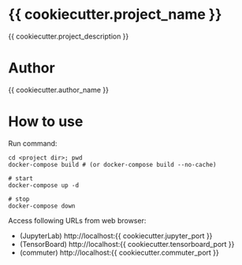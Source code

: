# {{ cookiecutter.project_name }}

{{ cookiecutter.project_description }}

# Author

{{ cookiecutter.author_name }}

# How to use

Run command:

```
cd <project dir>; pwd
docker-compose build # (or docker-compose build --no-cache)

# start
docker-compose up -d

# stop
docker-compose down
```

Access following URLs from web browser:

- (JupyterLab) http://localhost:{{ cookiecutter.jupyter_port }}
- (TensorBoard) http://localhost:{{ cookiecutter.tensorboard_port }}
- (commuter) http://localhost:{{ cookiecutter.commuter_port }}
